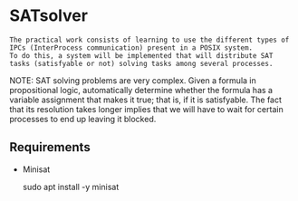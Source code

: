 # SATsolver

    The practical work consists of learning to use the different types of IPCs (InterProcess communication) present in a POSIX system. 
    To do this, a system will be implemented that will distribute SAT tasks (satisfyable or not) solving tasks among several processes.
    
NOTE: SAT solving problems are very complex. Given a formula in propositional logic, automatically determine whether the formula has a variable assignment that makes it true; that is, if it is satisfyable. The fact that its resolution takes longer implies that we will have to wait for certain processes to end up leaving it blocked.

## Requirements

- Minisat

    sudo apt install -y minisat